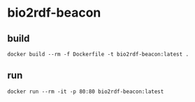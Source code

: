 # bio2rdf-beacon
## build
```
docker build --rm -f Dockerfile -t bio2rdf-beacon:latest .
```

## run
```
docker run --rm -it -p 80:80 bio2rdf-beacon:latest
```
